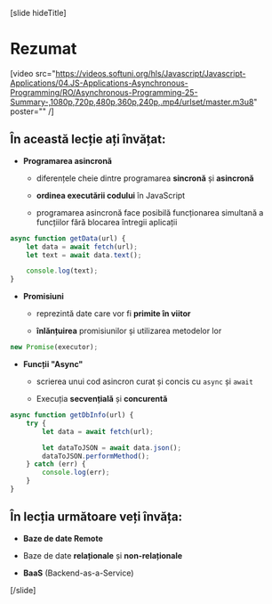 [slide hideTitle]
# Rezumat

[video src="https://videos.softuni.org/hls/Javascript/Javascript-Applications/04.JS-Applications-Asynchronous-Programming/RO/Asynchronous-Programming-25-Summary-,1080p,720p,480p,360p,240p,.mp4/urlset/master.m3u8" poster="" /]

## În această lecție ați învățat:

- **Programarea asincronă**

    * diferențele cheie dintre programarea **sincronă** și **asincronă**

    * **ordinea executării codului** în JavaScript

    * programarea asincronă face posibilă funcționarea simultană a funcțiilor fără blocarea întregii aplicații
    
```js
async function getData(url) {
    let data = await fetch(url);
    let text = await data.text();

    console.log(text);
}
```

- **Promisiuni**

  * reprezintă date care vor fi **primite în viitor**

  * **înlănțuirea** promisiunilor și utilizarea metodelor lor

```js
new Promise(executor);
```

- **Funcții "Async"**

   * scrierea unui cod asincron curat și concis cu  `async` și  `await`

   * Execuția **secvențială** și **concurentă**

```js
async function getDbInfo(url) {
    try {
        let data = await fetch(url);

        let dataToJSON = await data.json();
        dataToJSON.performMethod();
    } catch (err) {
        console.log(err);
    }
}

```

## În lecția următoare veți învăța:

- **Baze de date Remote**

- Baze de date **relaționale** și **non-relaționale**

- **BaaS** (Backend-as-a-Service)

[/slide]
